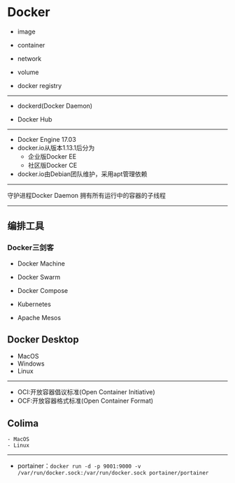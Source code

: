# Docker

- image
- container
- network
- volume


- docker registry


---
- dockerd(Docker Daemon)


- Docker Hub


---
- Docker Engine 17.03
- docker.io从版本1.13.1后分为
    - 企业版Docker EE
    - 社区版Docker CE
- docker.io由Debian团队维护，采用apt管理依赖
---
守护进程Docker Daemon
拥有所有运行中的容器的子线程

---
## 编排工具
### Docker三剑客
- Docker Machine
- Docker Swarm
- Docker Compose


- Kubernetes
- Apache Mesos

## Docker Desktop
- MacOS
- Windows
- Linux

---
- OCI:开放容器倡议标准(Open Container Initiative)
- OCF:开放容器格式标准(Open Container Format)
## Colima
    - MacOS
    - Linux



----


- portainer：`docker run -d -p 9001:9000 -v /var/run/docker.sock:/var/run/docker.sock portainer/portainer`